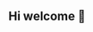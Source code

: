 ## Hi welcome 👋

<!--
**maira1c/maira1c** is a ✨ _special_ ✨ repository because its `README.md` (this file) appears on your GitHub profile.

Here are some ideas to get you started:

- 🌱 I’m currently learning espanhol
- 💬 Ask me about ...
- 😄 Pronouns: she/her
- ⚡ Fun fact: I passed omasp and I know basic Spanish
--
